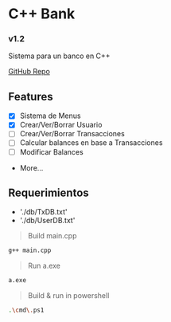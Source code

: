 # C++ Bank
### v1.2
Sistema para un banco en C++

[GitHub Repo](https://github.com/MateoDi9z/cppbank)

## Features
  - [x] Sistema de Menus
  - [x] Crear/Ver/Borrar Usuario
  - [ ] Crear/Ver/Borrar Transacciones
  - [ ] Calcular balances en base a Transacciones
  - [ ] Modificar Balances
  - More...

## Requerimientos
  - './db/TxDB.txt' 
  - './db/UserDB.txt'

> Build main.cpp
```sh
g++ main.cpp
```

> Run a.exe
```sh
a.exe
```

> Build & run in powershell
```sh
.\cmd\.ps1
```